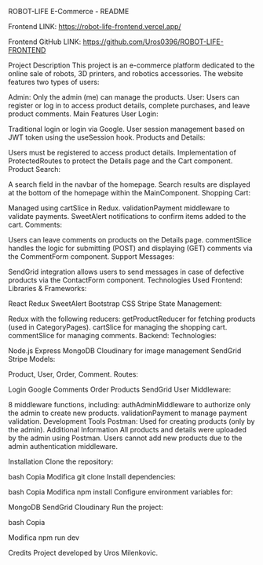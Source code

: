 ROBOT-LIFE E-Commerce - README

Frontend LINK: https://robot-life-frontend.vercel.app/

Frontend GitHub LINK: https://github.com/Uros0396/ROBOT-LIFE-FRONTEND

Project Description
This project is an e-commerce platform dedicated to the online sale of robots, 3D printers, and robotics accessories.
The website features two types of users:

Admin: Only the admin (me) can manage the products.
User: Users can register or log in to access product details, complete purchases, and leave product comments.
Main Features
User Login:

Traditional login or login via Google.
User session management based on JWT token using the useSession hook.
Products and Details:

Users must be registered to access product details.
Implementation of ProtectedRoutes to protect the Details page and the Cart component.
Product Search:

A search field in the navbar of the homepage.
Search results are displayed at the bottom of the homepage within the MainComponent.
Shopping Cart:

Managed using cartSlice in Redux.
validationPayment middleware to validate payments.
SweetAlert notifications to confirm items added to the cart.
Comments:

Users can leave comments on products on the Details page.
commentSlice handles the logic for submitting (POST) and displaying (GET) comments via the CommentForm component.
Support Messages:

SendGrid integration allows users to send messages in case of defective products via the ContactForm component.
Technologies Used
Frontend:
Libraries & Frameworks:

React
Redux
SweetAlert
Bootstrap
CSS
Stripe
State Management:

Redux with the following reducers:
getProductReducer for fetching products (used in CategoryPages).
cartSlice for managing the shopping cart.
commentSlice for managing comments.
Backend:
Technologies:

Node.js
Express
MongoDB
Cloudinary for image management
SendGrid
Stripe
Models:

Product, User, Order, Comment.
Routes:

Login
Google
Comments
Order
Products
SendGrid
User
Middleware:

8 middleware functions, including:
authAdminMiddleware to authorize only the admin to create new products.
validationPayment to manage payment validation.
Development Tools
Postman: Used for creating products (only by the admin).
Additional Information
All products and details were uploaded by the admin using Postman. Users cannot add new products due to the admin authentication middleware.

Installation
Clone the repository:

bash
Copia
Modifica
git clone <repository-url>
Install dependencies:

bash
Copia
Modifica
npm install
Configure environment variables for:

MongoDB
SendGrid
Cloudinary
Run the project:

bash
Copia

Modifica
npm run dev

Credits
Project developed by Uros Milenkovic.


